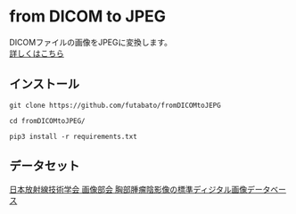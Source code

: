 # from DICOM to JPEG

DICOMファイルの画像をJPEGに変換します。  
[詳しくはこちら](https://01futabato10.hateblo.jp/entry/2020/12/05/223050)  

## インストール

`git clone https://github.com/futabato/fromDICOMtoJEPG`

`cd fromDICOMtoJPEG/`

`pip3 install -r requirements.txt`

## データセット

[日本放射線技術学会 画像部会 胸部腫瘤陰影像の標準ディジタル画像データベース](http://imgcom.jsrt.or.jp/download/)  
